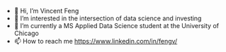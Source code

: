 - 👋 Hi, I’m Vincent Feng
- 👀 I’m interested in the intersection of data science and investing 
- 🌱 I’m currently a MS Applied Data Science student at the University of Chicago
- 📫 How to reach me https://www.linkedin.com/in/fengv/

<!---
vfeng6704/vfeng6704 is a ✨ special ✨ repository because its `README.md` (this file) appears on your GitHub profile.
You can click the Preview link to take a look at your changes.
--->
